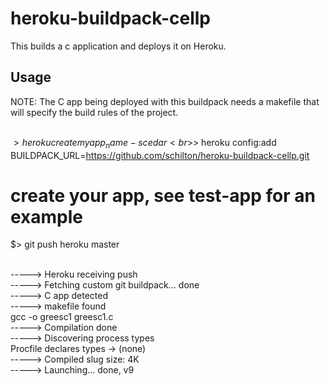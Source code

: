 # heroku-buildpack-cellp
This builds a c application and deploys it on Heroku.

## Usage

NOTE: The C app being deployed with this buildpack needs a makefile that will specify the build rules of the project.

<br>$> heroku create myapp_name -s cedar
<br>$> heroku config:add BUILDPACK_URL=https://github.com/schilton/heroku-buildpack-cellp.git

# create your app, see test-app for an example

$> git push heroku master

<br>-----> Heroku receiving push
<br>-----> Fetching custom git buildpack... done
<br>-----> C app detected
<br>-----> makefile found
<br>gcc -o greesc1 greesc1.c
<br>-----> Compilation done
<br>-----> Discovering process types
       <br>Procfile declares types -> (none)
<br>-----> Compiled slug size: 4K
<br>-----> Launching... done, v9




